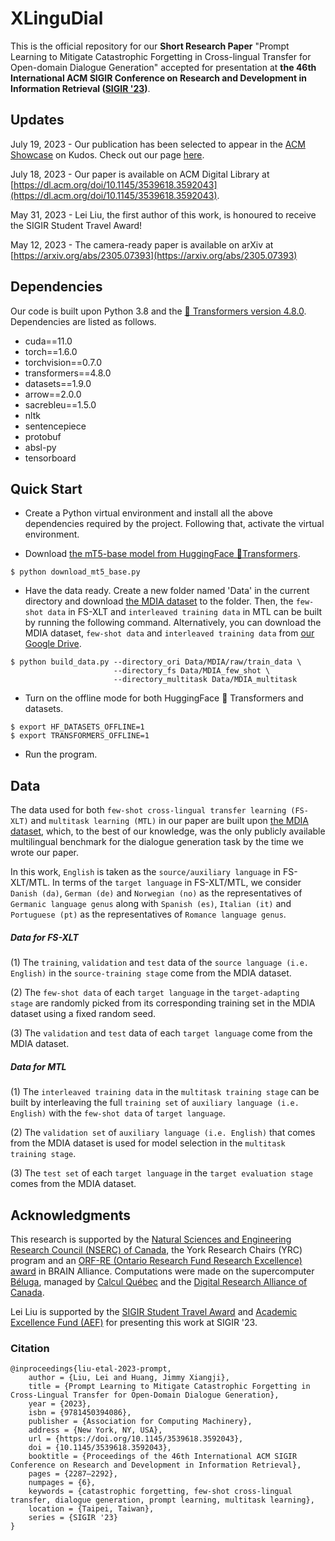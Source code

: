 # XLinguDial
This is the official repository for our **Short Research Paper** "Prompt Learning to Mitigate Catastrophic Forgetting in Cross-lingual Transfer for Open-domain Dialogue Generation" accepted for presentation at **the 46th International ACM SIGIR Conference on Research and Development in Information Retrieval ([SIGIR '23](https://sigir.org/sigir2023/))**.

## Updates

July 19, 2023 - Our publication has been selected to appear in the [ACM Showcase](https://www.growkudos.com/showcase/publishers/acm?utm_medium=email&utm_source=transactional&utm_campaign=acm-n2-1) on Kudos. Check out our page [here](https://www.growkudos.com/publications/10.1145%25252F3539618.3592043/reader).

July 18, 2023 - Our paper is available on ACM Digital Library at [https://dl.acm.org/doi/10.1145/3539618.3592043](https://dl.acm.org/doi/10.1145/3539618.3592043).

May 31, 2023 - Lei Liu, the first author of this work, is honoured to receive the SIGIR Student Travel Award!

May 12, 2023 - The camera-ready paper is available on arXiv at [https://arxiv.org/abs/2305.07393](https://arxiv.org/abs/2305.07393)

## Dependencies
Our code is built upon Python 3.8 and the [🤗 Transformers version 4.8.0](https://github.com/huggingface/transformers/tree/v4.8.0). Dependencies are listed as follows.
- cuda==11.0
- torch==1.6.0
- torchvision==0.7.0
- transformers==4.8.0
- datasets==1.9.0
- arrow==2.0.0
- sacrebleu==1.5.0
- nltk
- sentencepiece
- protobuf
- absl-py
- tensorboard


## Quick Start
- Create a Python virtual environment and install all the above dependencies required by the project. Following that, activate the virtual environment.

- Download [the mT5-base model from HuggingFace 🤗Transformers](https://huggingface.co/google/mt5-base).
```
$ python download_mt5_base.py
```

- Have the data ready. Create a new folder named 'Data' in the current directory and download [the MDIA dataset](https://github.com/DoctorDream/mDIA/blob/master/datasets) to the folder. Then, the `few-shot data` in FS-XLT and `interleaved training data` in MTL can be built by running the following command. Alternatively, you can download the MDIA dataset, `few-shot data` and `interleaved training data` from [our Google Drive](https://drive.google.com/file/d/1Mv_f5EpKOU3RO-vnC3E9vlZXNqXh5b95/view?usp=sharing).
```
$ python build_data.py --directory_ori Data/MDIA/raw/train_data \
                       --directory_fs Data/MDIA_few_shot \
                       --directory_multitask Data/MDIA_multitask
```

- Turn on the offline mode for both HuggingFace 🤗 Transformers and datasets.
```
$ export HF_DATASETS_OFFLINE=1
$ export TRANSFORMERS_OFFLINE=1
```

- Run the program.

## Data

The data used for both `few-shot cross-lingual transfer learning (FS-XLT)` and `multitask learning (MTL)` in our paper are built upon [the MDIA dataset](https://github.com/DoctorDream/mDIA/blob/master/datasets), which, to the best of our knowledge, was the only publicly available multilingual benchmark for the dialogue generation task by the time we wrote our paper.

In this work, `English` is taken as the `source/auxiliary language` in FS-XLT/MTL. In terms of the `target language` in FS-XLT/MTL, we consider `Danish (da)`, `German (de)` and `Norwegian (no)` as the representatives of `Germanic language genus` along with `Spanish (es)`, `Italian (it)` and `Portuguese (pt)` as the representatives of `Romance language genus`.

##### Data for FS-XLT
(1) The `training`, `validation` and `test` data of the `source language (i.e. English)` in the `source-training stage` come from the MDIA dataset.

(2) The `few-shot data` of each `target language` in the `target-adapting stage` are randomly picked from its corresponding training set in the MDIA dataset using a fixed random seed.

(3) The `validation` and `test` data of each `target language` come from the MDIA dataset.

##### Data for MTL
(1) The `interleaved training data` in the `multitask training stage` can be built by interleaving the full `training set` of `auxiliary language (i.e. English)` with the `few-shot data` of `target language`.

(2) The `validation set` of `auxiliary language (i.e. English)` that comes from the MDIA dataset is used for model selection in the `multitask training stage`.

(3) The `test set` of each `target language` in the `target evaluation stage` comes from the MDIA dataset.


## Acknowledgments
This research is supported by the [Natural Sciences and Engineering Research Council (NSERC) of Canada](https://www.nserc-crsng.gc.ca/index_eng.asp), the York Research Chairs (YRC) program and an [ORF-RE (Ontario Research Fund Research Excellence) award](https://www.ontario.ca/page/ontario-research-fund-research-excellence) in BRAIN Alliance. Computations were made on the supercomputer [Béluga](https://www.calculquebec.ca/en/communiques/beluga-a-supercomputer-for-science-2/), managed by [Calcul Québec](https://www.calculquebec.ca/en/) and the [Digital Research Alliance of Canada](https://alliancecan.ca/en).

Lei Liu is supported by the [SIGIR Student Travel Award](https://sigir.org/general-information/travel-grants/) and [Academic Excellence Fund (AEF)](https://www.yorku.ca/gradstudies/students/current-students/awards-and-scholarships/other-funding-sources/academic-excellence-fund/) for presenting this work at SIGIR '23.

### Citation
```
@inproceedings{liu-etal-2023-prompt,
    author = {Liu, Lei and Huang, Jimmy Xiangji},
    title = {Prompt Learning to Mitigate Catastrophic Forgetting in Cross-Lingual Transfer for Open-Domain Dialogue Generation},
    year = {2023},
    isbn = {9781450394086},
    publisher = {Association for Computing Machinery},
    address = {New York, NY, USA},
    url = {https://doi.org/10.1145/3539618.3592043},
    doi = {10.1145/3539618.3592043},
    booktitle = {Proceedings of the 46th International ACM SIGIR Conference on Research and Development in Information Retrieval},
    pages = {2287–2292},
    numpages = {6},
    keywords = {catastrophic forgetting, few-shot cross-lingual transfer, dialogue generation, prompt learning, multitask learning},
    location = {Taipei, Taiwan},
    series = {SIGIR '23}
}
```
